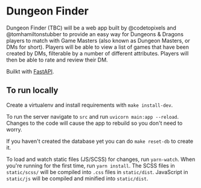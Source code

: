 # Dungeon Finder

Dungeon Finder (TBC) will be a web app built by @codetopixels and @tomhamiltonstubber to provide an easy way for 
Dungeons & Dragons players to match with Game Masters (also known as Dungeon Masters, or DMs for short). 
Players will be able to view a list of games that have been created by DMs, filterable by a number of 
different attributes. Players will then be able to rate and review their DM.

Builkt with [FastAPI](https://fastapi.tiangolo.com/).

## To run locally

Create a virtualenv and install requirements with `make install-dev`.

To run the server navigate to `src` and run `uvicorn main:app --reload`. Changes to the code 
will cause the app to rebuild so you don't need to worry.

If you haven't created the database yet you can do `make reset-db` to create it.

To load and watch static files (JS/SCSS) for changes, run `yarn-watch`. When you're running for the first time, run 
`yarn install`. The SCSS files in `static/scss/` will be compiled into `.css` files in `static/dist`. JavaScript in `static/js` 
will be compiled and minified into `static/dist`.
